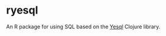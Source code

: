 # ryesql

An R package for using SQL based on the
[Yesql](https://github.com/krisajenkins/yesql) Clojure library.

